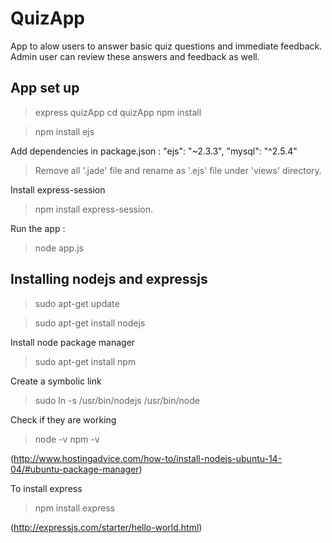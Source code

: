 # QuizApp
App to alow users to answer basic quiz questions and immediate feedback.
Admin user can review these answers and feedback as well.

App set up
------------ 

> express quizApp
> cd quizApp
> npm install 

> npm install ejs

Add dependencies in package.json :
    "ejs": "~2.3.3",
    "mysql": "^2.5.4"
    
> Remove all '.jade' file and rename as '.ejs' file under 'views' directory.


Install express-session

> npm install express-session.

Run the app : 

> node app.js


Installing nodejs and expressjs
--------------------------------------

> sudo apt-get update

> sudo apt-get install nodejs

Install node package manager
> sudo apt-get install npm

Create a symbolic link
> sudo ln -s /usr/bin/nodejs /usr/bin/node

Check if they are working
> node -v
> npm -v

(http://www.hostingadvice.com/how-to/install-nodejs-ubuntu-14-04/#ubuntu-package-manager)

To install express
> npm install express

(http://expressjs.com/starter/hello-world.html)
